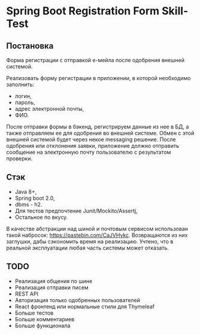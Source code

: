 # Spring Boot Registration Form Skill-Test

## Постановка

Форма регистрации с отправкой е-мейла после одобрения внешней системой.

Реализовать форму регистрации в приложении, в которой необходимо заполнить:

- логин,
- пароль,
- адрес электронной почты,
- ФИО.

После отправки формы в бэкенд, регистрируем данные из нее в БД, а также отправляем ее для одобрения во внешней системе.
Обмен с этой внешней системой будет через некое messaging решение. После одобрения
или отклонения заявки, приложение должно отправить сообщение на электронную почту пользователю с результатом проверки.

## Стэк

- Java 8+,
- Spring boot 2.0,
- dbms - h2. 
- Для тестов предпочтение Junit/Mockito/Assertj,
- Остальное по вкусу.

В качестве абстракции над шиной и почтовым сервисом использован такой набросок:
https://pastebin.com/CaJVHykc. Возвращаются из них заглушки, дабы сэкономить время на реализацию.
Учтено, что в реальной эксплуатации любая часть системы может отказать.

## TODO

- Реализация общения по шине
- Реализация отправки писем
- REST API
- Авторизация только одобренных пользователей
- React фронтенд или нормальные стили для Thymeleaf
- Больше тестов
- Больше комментариев
- Больше функционала
